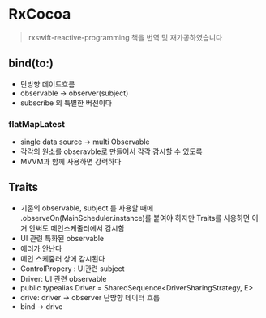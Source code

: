 # RxCocoa
> rxswift-reactive-programming 책을 번역 및 재가공하였습니다


## bind(to:)
- 단방향 데이트흐름
- observable -> observer(subject)
- subscribe 의 특별한 버전이다

### flatMapLatest
- single data source -> multi Observable
- 각각의 원소를 obseravble로 만들어서 각각 감시할 수 있도록
- MVVM과 함께 사용하면 강력하다

## Traits
- 기존의 observable, subject 를 사용할 때에 .observeOn(MainScheduler.instance)를 붙여야 하지만 Traits를 사용하면 이거 안써도 메인스케줄러에서 감시함
- UI 관련 특화된 observable
- 에러가 안난다
- 메인 스케줖러 상에 감시된다
- ControlPropery : UI관련 subject
- Driver: UI 관련 observable
- public typealias Driver<E> = SharedSequence<DriverSharingStrategy, E>
- drive: driver -> observer 단방향 데이터 흐름
- bind -> drive
